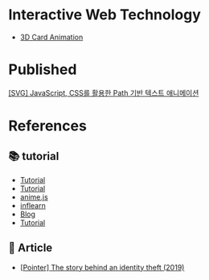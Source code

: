 # Interactive Web Technology
- [3D Card Animation](./Pages/01_3d_Animation/index.html)

    <!-- {title: 'SVG Morphing Animation w/anime.js', href:'./Pages/02_SVG_Animation/index.html', visible: true},
    {title: 'Text SVG Path Animation', href:'./Pages/03_Text_SVG_Animation/index.html', visible: true},
    {title: 'Text SVG Path Animation 2', href:'./Pages/04_Text_SVG_Animation_2/index.html', visible: true},
    {title: 'Text SVG Path Animation 3', href:'./Pages/05_Text_SVG_Animation_3/index.html', visible: true},
    {title: 'Line Chart Animation', href: './Pages/06_Line_Chart/index.html', visible: true},
    {title: 'Static', href: './Pages/07_Static', visible: false},
    {title: 'Interactive Journal Page', href: './Pages/08_Interactive_Journal/index.html', visible: true},
    {title: 'Interactive Journal Page 2', href: './Pages/09_Interactive_Journal_2/index.html', visible: true},
    {title: 'Canvas Animation (Bouncing Ball)', href: './Pages/10_Canvas_Animation/index.html', visible: true},
    {title: 'Canvas Animation (Logo)', href: './Pages/11_Canvas_Animation_2/index.html', visible: true},
    {title: 'Canvas Animation (Snowy Canvas)', href: './Pages/12_Canvas_Animation_3/index.html', visible: true}, -->

# Published
[[SVG] JavaScript, CSS를 활용한 Path 기반 텍스트 애니메이션](https://uiyoji-journal.tistory.com/57)

# References
## 📚 tutorial
- [Tutorial](https://www.youtube.com/watch?v=CZTCciHE72I)
- [Tutorial](https://www.youtube.com/watch?v=bfaPnlYE8Jo)
- [anime.js](https://animejs.com/)
- [inflearn](https://www.inflearn.com/course/bbc-%EC%9D%B8%ED%84%B0%EB%9E%99%ED%8B%B0%EB%B8%8C%EC%9B%B9-%ED%81%B4%EB%A1%A0#)
- [Blog](https://itadventure.tistory.com/133?category=728056)
- [Tutorial](https://www.youtube.com/watch?v=vJNVramny9k&t=918s)

## 📜 Article
- [[Pointer] The story behind an identity theft (2019)](https://pointer.kro-ncrv.nl/het-verhaal-achter-een-identiteitsroof#lang=en)


